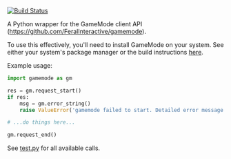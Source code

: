 [![Build Status](https://travis-ci.org/aforren1/pygamemode.svg?branch=master)](https://travis-ci.org/aforren1/pygamemode)

A Python wrapper for the GameMode client API (https://github.com/FeralInteractive/gamemode).

To use this effectively, you'll need to install GameMode on your system. See either your system's package manager or the build instructions [here](https://github.com/FeralInteractive/gamemode/blob/master/README.md#development-).

Example usage:

```python
import gamemode as gm

res = gm.request_start()
if res:
    msg = gm.error_string()
    raise ValueError('gamemode failed to start. Detailed error message (if present): %s' % msg)

# ...do things here...

gm.request_end()
```

See [test.py](https://github.com/aforren1/pygamemode/blob/master/test.py) for all available calls.
